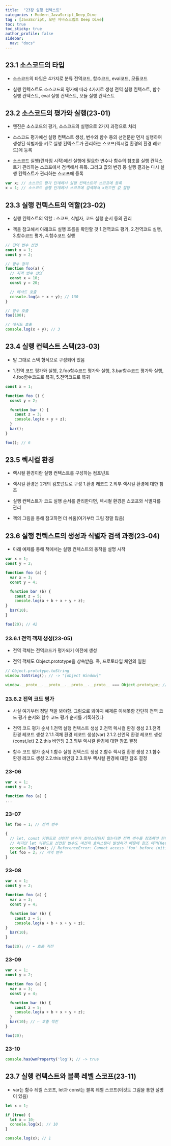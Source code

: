 ```yaml
---
title:  "23장 실행 컨텍스트"
categories : Modern_JavaScript_Deep_Dive
tag : [JavaScript, 모던 자바스크립트 Deep Dive]
toc: true
toc_sticky: true
author_profile: false
sidebar:
  nav: "docs"
---
```


## 23.1 소스코드의 타입

* 소스코드의 타입은 4가지로 분류
  전역코드, 함수코드, eval코드, 모듈코드

* 실행 컨텍스트도 소스코드의 평가에 따라 4가지로 생성
  전역 실행 컨텍스트, 함수 실행 컨텍스트, eval 실행 컨텍스트, 모듈 실행 컨텍스트

## 23.2 소스코드의 평가와 실행(23-01)

* 엔진은 소스코드의 평가, 소스코드의 실행으로 2가지 과정으로 처리

* 소스코드 평가에선 실행 컨텍스트 생성, 변수와 함수 등의 선언문만 먼저 실행하여 생성된 식별자를 키로 실행 컨텍스트가 관리하는 스코프(렉시컬 환경의 환경 레코드)에 등록

* 소스코드 실행(런타임 시작)에선 실행에 필요한 변수나 함수의 참조를 실행 컨텍스트가 관리하는 스코프에서 검색해서 취득. 그리고 값의 변경 등 실행 결과는 다시 실행 컨텍스트가 관리하는 스코프에 등록

```javascript
var x; // 소스코드 평가 단계에서 실행 컨텍스트의 스코프에 등록
x = 1; // 소스코드 실행 단계에서 스코프에 검색해서 x있으면 값 할당
```

## 23.3 실행 컨텍스트의 역할(23-02)

* 실행 컨텍스트의 역할 : 스코프, 식별자, 코드 실행 순서 등의 관리

* 책을 참고해서 아래코드 실행 흐름을 확인할 것
  1.전역코드 평가, 2.전역코드 실행, 3.함수코드 평가, 4.함수코드 실행

```javascript
// 전역 변수 선언
const x = 1;
const y = 2;

// 함수 정의
function foo(a) {
  // 지역 변수 선언
  const x = 10;
  const y = 20;

  // 메서드 호출
  console.log(a + x + y); // 130
}

// 함수 호출
foo(100);

// 메서드 호출
console.log(x + y); // 3
```

## 23.4 실행 컨텍스트 스택(23-03)

* 말 그대로 스택 형식으로 구성되어 있음

* 1.전역 코드 평가와 실행, 2.foo함수코드 평가와 실행, 3.bar함수코드 평가와 실행, 4.foo함수코드로 복귀, 5.전역코드로 복귀

```javascript
const x = 1;

function foo () {
  const y = 2;

  function bar () {
    const z = 3;
    console.log(x + y + z);
  }
  bar();
}

foo(); // 6
```

## 23.5 렉시컬 환경

* 렉시컬 환경이란 실행 컨텍스트를 구성하는 컴포넌트

* 렉시컬 환경은 2개의 컴포넌트로 구성
  1.환경 레코드
  2.외부 렉시컬 환경에 대한 참조

* 실행 컨텍스트가 코드 실행 순서를 관리한다면, 렉시컬 환경은 스코프와 식별자를 관리

* 책의 그림을 통해 참고하면 더 쉬움(여기부터 그림 정말 많음)

## 23.6 실행 컨텍스트의 생성과 식별자 검색 과정(23-04)

* 아래 예제를 통해 책에서는 실행 컨텍스트의 동작을 설명 시작

```javascript
var x = 1;
const y = 2;

function foo (a) {
  var x = 3;
  const y = 4;

  function bar (b) {
    const z = 5;
    console.log(a + b + x + y + z);
}
  bar(10);
}

foo(20); // 42
```

### 23.6.1 전역 객체 생성(23-05)

* 전역 객체는 전역코드가 평가되기 이전에 생성

* 전역 객체도 Object.prototype을 상속받음. 즉, 프로토타입 체인의 일원

```javascript
// Object.prototype.toString
window.toString(); // -> "[object Window]"

window.__proto__.__proto__.__proto__.__proto__ === Object.prototype; // -> true
```

### 23.6.2 전역 코드 평가

* 사실 여기부터 정말 책을 봐야함. 그림으로 봐야지 예제론 이해못함
  간단히 전역 코드 평가 순서와 함수 코드 평가 순서를 기록하겠다

* 전역 코드 평가 순서
  1.전역 실행 컨텍스트 생성
  2.전역 렉시컬 환경 생성
    2.1.전역 환경 레코드 생성
      2.1.1.객체 환경 레코드 생성(var)
      2.1.2.선언적 환경 레코드 생성(const,let)
    2.2.this 바인딩
    2.3.외부 렉시컬 환경에 대한 참조 결정

* 함수 코드 평가 순서
  1.함수 실행 컨텍스트 생성
  2.함수 렉시컬 환경 생성
    2.1.함수 환경 레코드 생성
    2.2.this 바인딩
    2.3.외부 렉시컬 환경에 대한 참조 결정

### 23-06

```javascript
var x = 1;
const y = 2;

function foo (a) {
...
```

### 23-07

```javascript
let foo = 1; // 전역 변수

{
  // let, const 키워드로 선언한 변수가 호이스팅되지 않는다면 전역 변수를 참조해야 한다.
  // 하지만 let 키워드로 선언한 변수도 여전히 호이스팅이 발생하기 때문에 참조 에러(ReferenceError)가 발생한다.
  console.log(foo); // ReferenceError: Cannot access 'foo' before initialization
  let foo = 2; // 지역 변수
}
```

### 23-08

```javascript
var x = 1;
const y = 2;

function foo (a) {
  var x = 3;
  const y = 4;

  function bar (b) {
    const z = 5;
    console.log(a + b + x + y + z);
}
  bar(10);
}

foo(20); // ← 호출 직전
```

### 23-09

```javascript
var x = 1;
const y = 2;

function foo (a) {
  var x = 3;
  const y = 4;

  function bar (b) {
    const z = 5;
    console.log(a + b + x + y + z);
  }
  bar(10); // ← 호출 직전
}

foo(20);
```

### 23-10

```javascript
console.hasOwnProperty('log'); // -> true
```

## 23.7 실행 컨텍스트와 블록 레벨 스코프(23-11)

* var는 함수 레벨 스코프, let과 const는 블록 레벨 스코프(이것도 그림을 통한 설명이 있음)

```javascript
let x = 1;

if (true) {
  let x = 10;
  console.log(x); // 10
}

console.log(x); // 1
```
